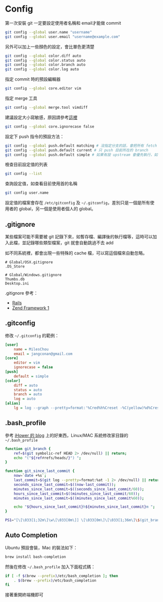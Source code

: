 Config
======

第一次安裝 git 一定要設定使用者名稱和 email才能做 commit

```bash
git config --global user.name "username"
git config --global user.email "username@example.com"
```

另外可以加上一些顏色的設定，會比單色更清楚

```bash
git config --global color.diff auto
git config --global color.status auto
git config --global color.branch auto
git config --global color.log auto
```

指定 commit 時的預設編輯器

```bash
git config --global core.editor vim
```

指定 merge 工具

```bash
git config --global merge.tool vimdiff
```

建議設定大小寫敏感，原因請參考[這裡](https://blog.avisi.nl/2013/03/27/stop-ignoring-my-capitals-git/)

```bash
git config --global core.ignorecase false
```

設定下 push 指令的預設方法：

```bash
git config --global push.default matching # 沒指定分支的話，會把所有 fetch 下來名稱 match 的全 push 上去，聽起來很可怕
git config --global push.default current # 只 push 目前所在的 branch
git config --global push.default simple # 如果有設 upstream 會優先執行，如果沒有才會使用 current，看起來比較適合
```

檢查目前設定值的列表

```bash
git config --list
```

查詢設定值，如查看目前使用首的名稱

```bash
git config user.name
```

設定值的檔案會存在 `/etc/gitconfig` 及 `~/.gitconfig`，差別只是一個是所有使用者的 global，另一個是使用者個人的 global。

.gitignore
----------

某些檔案可能不需要被 git 記錄下來，如暫存檔、編譯後的執行檔等，這時可以加入此檔，並記錄哪些類型檔案，git 就會自動跳過不去 add

如不同系統裡，都會出現一些特殊的 cache 檔，可以寫這個檔來自動忽略。

```gitignore
# Global/OSX.gitignore
.DS_Store

# Global/Windows.gitignore
Thumbs.db
Desktop.ini
```

.gitignore 參考：

* [Rails](/framework/ror/gitignore.md)
* [Zend Framework 1](/framework/zf1/gitignore.md)

.gitconfig
----------

修改 `~/.gitconfig` 的範例：

```ini
[user]
	name = MilesChou
	email = jangconan@gmail.com
[core]
	editor = vim
	ignorecase = false
[push]
	default = simple
[color]
	diff = auto
	status = auto
	branch = auto
	log = auto
[alias]
	lg = log --graph --pretty=format:'%Cred%h%Creset -%C(yellow)%d%Creset %s %Cblueby %an %Cgreen(%cr)%Creset'
```

.bash_profile
-------

參考 [iHower 的 blog](http://ihower.tw/blog/archives/5436) 上的好東西，Linux/MAC 系統修改家目錄的 `~/.bash_profile`

```bash
function git_branch {
    ref=$(git symbolic-ref HEAD 2> /dev/null) || return;
    echo "("${ref#refs/heads/}") ";
}

function git_since_last_commit {
    now=`date +%s`;
    last_commit=$(git log --pretty=format:%at -1 2> /dev/null) || return;
    seconds_since_last_commit=$((now-last_commit));
    minutes_since_last_commit=$((seconds_since_last_commit/60));
    hours_since_last_commit=$((minutes_since_last_commit/60));
    minutes_since_last_commit=$((minutes_since_last_commit%60));

    echo "${hours_since_last_commit}h${minutes_since_last_commit}m ";
}

PS1="[\[\033[1;32m\]\w\[\033[0m\]] \[\033[0m\]\[\033[1;36m\]\$(git_branch)\[\033[0;33m\]\$(git_since_last_commit)\[\033[0m\]$ "
```

Auto Completion
---------------

Ubuntu 預設會裝，Mac 的裝法如下：

```bash
brew install bash-completion
```

然後在修改 `~/.bash_profile` 加入下面程式碼：

```bash
if [ -f $(brew --prefix)/etc/bash_completion ]; then
    . $(brew --prefix)/etc/bash_completion
fi
```

接著重開終端機即可
